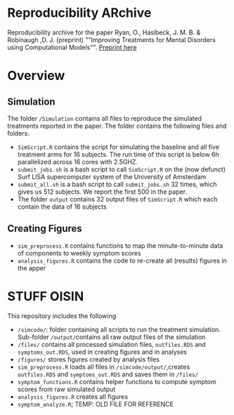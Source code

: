 # Reproducibility ARchive

Reproducibility archive for the paper Ryan, O., Haslbeck, J. M. B. \& Robinaugh ,D. J. (preprint) ""Improving Treatments for Mental Disorders using Computational Models"". [Preprint here](XXX)

# Overview

## Simulation

The folder `/Simulation` contains all files to reproduce the simulated treatments reported in the paper. The folder contains the following files and folders:

- `SimScript.R` contains the script for simulating the baseline and all five treatment arms for 16 subjects. The run time of this script is below 6h parallelized across 16 cores with 2.5GHZ.
- `submit_jobs.sh` is a bash script to call `SimScript.R` on the (now defunct) Surf LISA supercomputer system of the University of Amsterdam
- `submit_all.sh` is a bash script to call `submit_jobs.sh` 32 times, which gives us 512 subjects. We report the first 500 in the paper.
- The folder `output` contains 32 output files of `SimScript.R` which each contain the data of 16 subjects

## Creating Figures

- `sim_preprocess.R` contains functions to map the minute-to-minute data of components to weekly symptom scores
- `analysis_figures.R` contains the code to re-create all (results) figures in the apper





# STUFF OISIN


This repository includes the following

- `/simcode/`: folder containing all scripts to run the treatment simulation. Sub-folder  `/output/`contains all raw output files of the simulation
- `/files/` contains all processed simulation files, `outfiles.RDS` and `symptoms_out.RDS`, used in creating figures and in analyses
- `/figures/` stores figures created by analysis files
- `sim_preprocess.R` loads all files in `/simcode/output/`,creates `outfiles.RDS` and `symptoms_out.RDS` and saves them in `/files/`
- `symptom_functions.R` contains helper functions to compute symptom scores from raw simulated output
- `analysis_figures.R` creates all figures
- `symptom_analyze.R`; TEMP: OLD FILE FOR REFERENCE

